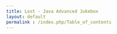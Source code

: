 ```yaml
---
title: Lost - Java Advanced Jukebox
layout: default
permalink : /index.php/Table_of_contents
---
```


<script language="javascript" type="text/javascript">
  <!--
  window.setTimeout('window.location="/jajuk_manual.html"; ',5000);
  // --> 
</script>
